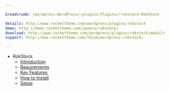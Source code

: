 ```yaml
---

breadcrumb: /wordpress:WordPress/!plugins:Plugins/!rokstock:RokStock

details: http://www.rockettheme.com/wordpress/plugins/rokstock
demo: http://demo.rockettheme.com/joomla/rokstock/
download: http://www.rockettheme.com/wordpress/plugins/rokstock/modal/downloads
support: http://www.rockettheme.com/forum/wordpress-rokstock/

---
```


* RokStock
    * [Introduction]()
    * [Requirements](INDEX.md#requirements)
    * [Key Features](INDEX.md#key-features)
    * [How to Install](INDEX.md#how-to-install)
    * [Setup](rokstock_use.md)
